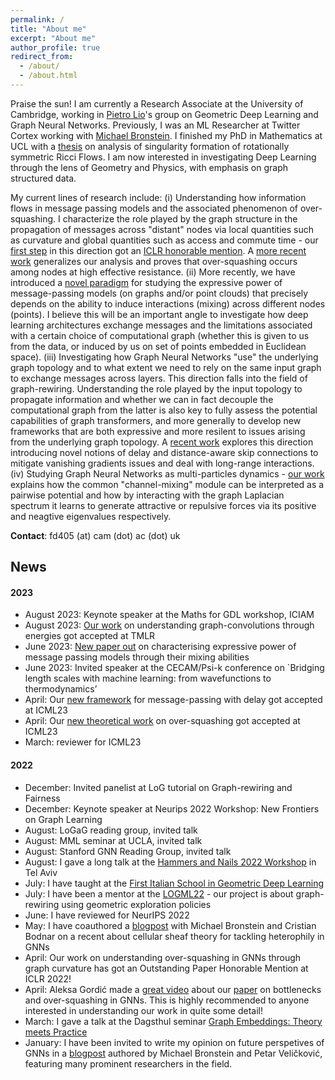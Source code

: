 ```yaml
---
permalink: /
title: "About me"
excerpt: "About me"
author_profile: true
redirect_from: 
  - /about/
  - /about.html
---
```


Praise the sun! I am currently a Research Associate at the University of Cambridge, working in [Pietro Lio](https://scholar.google.com/citations?user=3YrWf7EAAAAJ&hl=en&oi=ao)'s group on Geometric Deep Learning and Graph Neural Networks. Previously, I was an ML Researcher at Twitter Cortex working with 
[Michael Bronstein](https://scholar.google.co.uk/citations?user=UU3N6-UAAAAJ&hl=en). I finished my PhD in Mathematics at UCL with a [thesis](https://discovery.ucl.ac.uk/id/eprint/10133514/) on analysis of singularity formation of rotationally symmetric Ricci Flows. I am now interested in investigating Deep Learning through the lens of Geometry and Physics, with emphasis on graph structured data. 

My current lines of research include: (i) Understanding how information flows in message passing models and the associated phenomenon of over-squashing. I characterize the role played by the graph structure in the propagation of messages across "distant" nodes via local quantities such as curvature and global quantities such as access and commute time - our [first step](https://openreview.net/pdf?id=7UmjRGzp-A) in this direction got an [ICLR honorable mention](https://blog.iclr.cc/2022/04/20/announcing-the-iclr-2022-outstanding-paper-award-recipients/). A [more recent work](https://arxiv.org/abs/2302.02941) generalizes our analysis and proves that over-squashing occurs among nodes at high effective resistance. (ii) More recently, we have introduced a [novel paradigm](https://arxiv.org/abs/2306.03589) for studying the expressive power of message-passing models (on graphs and/or point clouds) that precisely depends on the ability to induce interactions (mixing) across different nodes (points). I believe this will be an important angle to investigate how deep learning architectures exchange messages and the limitations associated with a certain choice of computational graph (whether this is given to us from the data, or induced by us on set of points embedded in Euclidean space). (iii) Investigating how Graph Neural Networks "use" the underlying graph topology and to what extent we need to rely on the same input graph to exchange messages across layers. This direction falls into the field of graph-rewiring. Understanding the role played by the input topology to propagate information and whether we can in fact decouple the computational graph from the latter is also key to fully assess the potential capabilities of graph transformers, and more generally to develop new frameworks that are both expressive and more resilent to issues arising from the underlying graph topology. A [recent work](https://arxiv.org/abs/2305.08018) explores this direction introducing novel notions of delay and distance-aware skip connections to mitigate vanishing gradients issues and deal with long-range interactions. (iv) Studying Graph Neural Networks as multi-particles dynamics - [our work](https://arxiv.org/abs/2206.10991) explains how the common "channel-mixing" module can be interpreted as a pairwise potential and how by interacting with the graph Laplacian spectrum it learns to generate attractive or repulsive forces via its positive and neagtive eigenvalues respectively. 

**Contact**: fd405 (at) cam (dot) ac (dot) uk

## News

#### 2023

- August 2023: Keynote speaker at the Maths for GDL workshop, ICIAM 
- August 2023: [Our work](https://arxiv.org/abs/2305.08018) on understanding graph-convolutions through energies got accepted at TMLR
- June 2023: [New paper out](https://arxiv.org/abs/2306.03589) on characterising expressive power of message passing models through their mixing abilities
- June 2023: Invited speaker at the CECAM/Psi-k conference on `Bridging length scales with machine learning: from wavefunctions
to thermodynamics’  
- April: Our [new framework](https://arxiv.org/abs/2305.08018) for message-passing with delay got accepted at ICML23
- April: Our [new theoretical work](https://arxiv.org/abs/2302.02941) on over-squashing got accepted at ICML23
- March: reviewer for ICML23

#### 2022

- December: Invited panelist at LoG tutorial on Graph-rewiring and Fairness
- December: Keynote speaker at Neurips 2022 Workshop: New Frontiers on Graph Learning
- August: LoGaG reading group, invited talk
- August: MML seminar at UCLA, invited talk
- August: Stanford GNN Reading Group, invited talk
- August: I gave a long talk at the [Hammers and Nails 2022 Workshop](https://www.weizmann.ac.il/conferences/SRitp/Aug2022/) in Tel Aviv
- July: I have taught at the [First Italian School in Geometric Deep Learning](https://eapls.org/items/4007/)
- July: I have been a mentor at the [LOGML22](https://www.logml.ai/) - our project is about graph-rewiring using geometric exploration policies
- June: I have reviewed for NeurIPS 2022
- May: I have coauthored a [blogpost](https://towardsdatascience.com/neural-sheaf-diffusion-for-deep-learning-on-graphs-bfa200e6afa6) with Michael Bronstein and Cristian Bodnar on a recent about cellular sheaf theory for tackling heterophily in GNNs
- April: Our work on understanding over-squashing in GNNs through graph curvature has got an Outstanding Paper Honorable Mention at ICLR 2022!
- April: Aleksa Gordić made a [great video](https://youtu.be/zpDdvI95igc) about our [paper](https://openreview.net/pdf?id=7UmjRGzp-A) on bottlenecks and over-squashing in GNNs. This is highly recommended to anyone interested in understanding our work in quite some detail!
- March: I gave a talk at the Dagsthul seminar [Graph Embeddings: Theory meets Practice](https://www.dagstuhl.de/en/program/calendar/semhp/?semnr=22132)
- January: I have been invited to write my opinion on future perspetives of GNNs in a [blogpost](https://towardsdatascience.com/predictions-and-hopes-for-geometric-graph-ml-in-2022-aa3b8b79f5cc) authored by Michael Bronstein and Petar Veličković, featuring many prominent researchers in the field.

